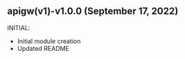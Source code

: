 ## apigw(v1)-v1.0.0 (September 17, 2022)

INITIAL:

  * Initial module creation
  * Updated README

